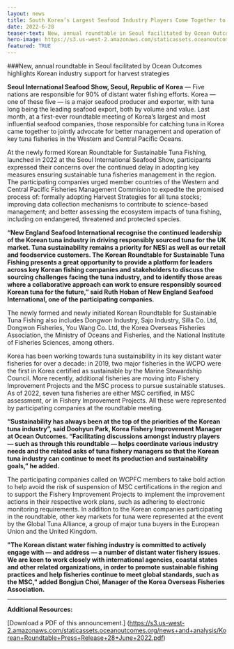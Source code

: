 ```yaml
---
layout: news
title: South Korea’s Largest Seafood Industry Players Come Together to Support Sustainable Tuna
date: 2022-6-28
teaser-text: New, annual roundtable in Seoul facilitated by Ocean Outcomes highlights Korean industry support for harvest strategies.
hero-image: https://s3.us-west-2.amazonaws.com/staticassets.oceanoutcomes.org/news+and+analysis/hero+images/korea-tuna-sustainability-industy-roundtable-meeting-hero.png
featured: TRUE
---
```

###New, annual roundtable in Seoul facilitated by Ocean Outcomes highlights Korean industry support for harvest strategies

**Seoul International Seafood Show, Seoul, Republic of Korea** — Five nations are responsible for 90% of distant water fishing efforts. Korea — one of these five — is a major seafood producer and exporter, with tuna long being the leading seafood export, both by volume and value. Last month, at a first-ever roundtable meeting of Korea’s largest and most influential seafood companies, those responsible for catching tuna in Korea came together to jointly advocate for better management and operation of key tuna fisheries in the Western and Central Pacific Oceans.

At the newly formed Korean Roundtable for Sustainable Tuna Fishing, launched in 2022 at the Seoul International Seafood Show, participants expressed their concerns over the continued delay in adopting key measures ensuring sustainable tuna fisheries management in the region. The participating companies urged member countries of the Western and Central Pacific Fisheries Management Commision to expedite the promised process of: formally adopting Harvest Strategies for all tuna stocks; improving data collection mechanisms to contribute to science-based management; and better assessing the ecosystem impacts of tuna fishing, including on endangered, threatened and protected species.

**“New England Seafood International recognise the continued leadership of the Korean tuna industry in driving responsibly sourced tuna for the UK market. Tuna sustainability remains a priority for NESI as well as our retail and foodservice customers. The Korean Roundtable for Sustainable Tuna Fishing presents a great opportunity to provide a platform for leaders across key Korean fishing companies and stakeholders to discuss the sourcing challenges facing the tuna industry, and to identify those areas where a collaborative approach can work to ensure responsibly sourced Korean tuna for the future,” said Ruth Hoban of New England Seafood International, one of the participating companies.**

The newly formed and newly initiated Korean Roundtable for Sustainable Tuna Fishing also includes Dongwon Industry, Sajo Industry, Silla Co. Ltd, Dongwon Fisheries, You Wang Co. Ltd, the Korea Overseas Fisheries Association, the Ministry of Oceans and Fisheries, and the National Institute of Fisheries Sciences, among others.

Korea has been working towards tuna sustainability in its key distant water fisheries for over a decade: in 2019, two major fisheries in the WCPO were the first in Korea certified as sustainable by the Marine Stewardship Council. More recently, additional fisheries are moving into Fishery Improvement Projects and the MSC process to pursue sustainable statuses. As of 2022, seven tuna fisheries are either MSC certified, in MSC assessment, or in Fishery Improvement Projects. All these were represented by participating companies at the roundtable meeting. 

**“Sustainability has always been at the top of the priorities of the Korean tuna industry”, said Doohyun Park, Korea Fishery Improvement Manager at Ocean Outcomes. “Facilitating discussions amongst industry players — such as through this roundtable — helps coordinate various industry needs and the related asks of tuna fishery managers so that the Korean tuna industry can continue to meet its production and sustainability goals,” he added.**

The participating companies called on WCPFC members to take bold action to help avoid the risk of suspension of MSC certifications in the region and to support the Fishery Improvement Projects to implement the improvement actions in their respective work plans, such as adhering to electronic monitoring requirements.
In addition to the Korean companies participating in the roundtable, other key markets for tuna were represented at the event by the Global Tuna Alliance, a group of major tuna buyers in the European Union and the United Kingdom.

**"The Korean distant water fishing industry is committed to actively engage with — and address — a number of distant water fishery issues. We are keen to work closely with international agencies, coastal states and other related organizations, in order to promote sustainable fishing practices and help fisheries continue to meet global standards, such as the MSC," added Bongjun Choi, Manager of the Korea Overseas Fisheries Association.**

----

**Additional Resources:**

[Download a PDF of this announcement.] (https://s3.us-west-2.amazonaws.com/staticassets.oceanoutcomes.org/news+and+analysis/Korean+Roundtable+Press+Release+28+June+2022.pdf)

